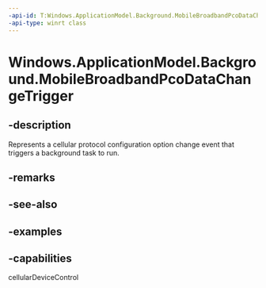 ```yaml
---
-api-id: T:Windows.ApplicationModel.Background.MobileBroadbandPcoDataChangeTrigger
-api-type: winrt class
---
```


<!-- Class syntax.
public class MobileBroadbandPcoDataChangeTrigger : IBackgroundTrigger
-->

# Windows.ApplicationModel.Background.MobileBroadbandPcoDataChangeTrigger

## -description
Represents a cellular protocol configuration option change event that triggers a background task to run.

## -remarks

## -see-also

## -examples

## -capabilities
cellularDeviceControl
